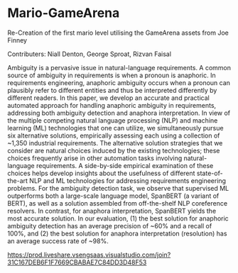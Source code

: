 # Mario-GameArena
Re-Creation of the first mario level utilising the GameArena assets from Joe Finney

Contributers: Niall Denton, George Sproat, Rizvan Faisal

Ambiguity is a pervasive issue in natural-language requirements. A common source of ambiguity in requirements is when a pronoun is anaphoric. In requirements engineering, anaphoric ambiguity occurs when a pronoun can plausibly refer to different entities and thus be interpreted differently by different readers. In this paper, we develop an accurate and practical automated approach for handling anaphoric ambiguity in requirements, addressing both ambiguity detection and anaphora interpretation. In view of the multiple competing natural language processing (NLP) and machine learning (ML) technologies that one can utilize, we simultaneously pursue six alternative solutions, empirically assessing each using a collection of ~1,350 industrial requirements. The alternative solution strategies that we consider are natural choices induced by the existing technologies; these choices frequently arise in other automation tasks involving natural-language requirements. A side-by-side empirical examination of these choices helps develop insights about the usefulness of different state-of-the-art NLP and ML technologies for addressing requirements engineering problems. For the ambiguity detection task, we observe that supervised ML outperforms both a large-scale language model, SpanBERT (a variant of BERT), as well as a solution assembled from off-the-shelf NLP coreference resolvers. In contrast, for anaphora interpretation, SpanBERT yields the most accurate solution. In our evaluation, (1) the best solution for anaphoric ambiguity detection has an average precision of ~60% and a recall of 100%, and (2) the best solution for anaphora interpretation (resolution) has an average success rate of ~98%.

https://prod.liveshare.vsengsaas.visualstudio.com/join?31C167DEB6F1F7669CBABAE7C84DD3D48F53
